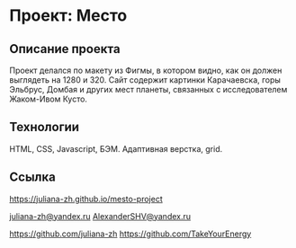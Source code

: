 # Проект: Место

## Описание проекта
Проект делался по макету из Фигмы, в котором видно, как он должен выглядеть на 1280 и 320. Сайт содержит картинки Карачаевска, горы Эльбрус, Домбая и других мест планеты, связанных с исследователем Жаком-Ивом Кусто.

## Технологии
HTML, CSS, Javascript, БЭМ. Адаптивная верстка, grid.

## Ссылка
https://juliana-zh.github.io/mesto-project

juliana-zh@yandex.ru
AlexanderSHV@yandex.ru

https://github.com/juliana-zh
https://github.com/TakeYourEnergy
